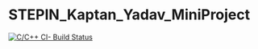 # STEPIN_Kaptan_Yadav_MiniProject

[![C/C++ CI- Build Status](https://github.com/kaptanhawk007/STEPIN_Kaptan_Yadav_MiniProject/actions/workflows/main.yml/badge.svg)](https://github.com/kaptanhawk007/STEPIN_Kaptan_Yadav_MiniProject/actions/workflows/main.yml)


